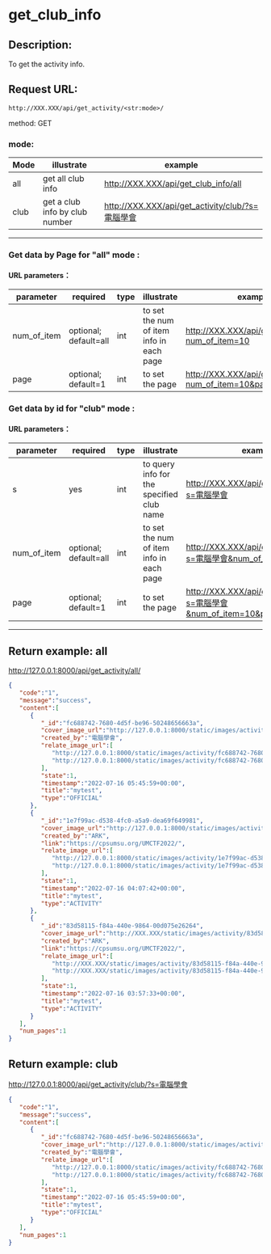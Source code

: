 # get_club_info

## Description:
 To get the activity info.

## Request URL:
`http://XXX.XXX/api/get_activity/<str:mode>/`

method: GET

### mode:
| Mode | illustrate            | example                                     |
|------|-----------------------|---------------------------------------------|
| all  | get all club info     | http://XXX.XXX/api/get_club_info/all        |
| club | get a club info by club number | http://XXX.XXX/api/get_activity/club/?s=電腦學會 |

---

### Get data by Page for "all" mode :
#### URL parameters：
|parameter|required|type|illustrate| example                                                     |
|-----------|--------|----|----------|-------------------------------------------------------------|
|num_of_item|optional; default=all|int |to set the num of item info in each page| http://XXX.XXX/api/get_activity/all/?num_of_item=10        |
|page|optional; default=1|int |to set the page| http://XXX.XXX/api/get_activity/all/?num_of_item=10&page=2 |

### Get data by id for "club" mode :
#### URL parameters：
| parameter |required|type| illustrate                                | example                                                           |
|----------|--------|----|-------------------------------------------|-------------------------------------------------------------------|
|s         |yes     |int | to query info for the specified club name | http://XXX.XXX/api/get_activity/club/?s=電腦學會                       |
|num_of_item|optional; default=all|int | to set the num of item info in each page  | http://XXX.XXX/api/get_activity/club/?s=電腦學會&num_of_item=10        |
|page|optional; default=1|int | to set the page                           | http://XXX.XXX/api/get_activity/club/?s=電腦學會&num_of_item=10&page=2 |



---

## Return example: all
http://127.0.0.1:8000/api/get_activity/all/
```json
{
   "code":"1",
   "message":"success",
   "content":[
      {
         "_id":"fc688742-7680-4d5f-be96-50248656663a",
         "cover_image_url":"http://127.0.0.1:8000/static/images/activity/fc688742-7680-4d5f-be96-50248656663a/favicon.ico",
         "created_by":"電腦學會",
         "relate_image_url":[
            "http://127.0.0.1:8000/static/images/activity/fc688742-7680-4d5f-be96-50248656663a/slideshow_p2.jpg",
            "http://127.0.0.1:8000/static/images/activity/fc688742-7680-4d5f-be96-50248656663a/slideshow_p3.jpg"
         ],
         "state":1,
         "timestamp":"2022-07-16 05:45:59+00:00",
         "title":"mytest",
         "type":"OFFICIAL"
      },
      {
         "_id":"1e7f99ac-d538-4fc0-a5a9-dea69f649981",
         "cover_image_url":"http://127.0.0.1:8000/static/images/activity/1e7f99ac-d538-4fc0-a5a9-dea69f649981/CTF2022.jpg",
         "created_by":"ARK",
         "link":"https://cpsumsu.org/UMCTF2022/",
         "relate_image_url":[
            "http://127.0.0.1:8000/static/images/activity/1e7f99ac-d538-4fc0-a5a9-dea69f649981/slideshow_p2.jpg",
            "http://127.0.0.1:8000/static/images/activity/1e7f99ac-d538-4fc0-a5a9-dea69f649981/slideshow_p3.jpg"
         ],
         "state":1,
         "timestamp":"2022-07-16 04:07:42+00:00",
         "title":"mytest",
         "type":"ACTIVITY"
      },
      {
         "_id":"83d58115-f84a-440e-9864-00d075e26264",
         "cover_image_url":"http://XXX.XXX/static/images/activity/83d58115-f84a-440e-9864-00d075e26264/CTF2022.jpg",
         "created_by":"ARK",
         "link":"https://cpsumsu.org/UMCTF2022/",
         "relate_image_url":[
            "http://XXX.XXX/static/images/activity/83d58115-f84a-440e-9864-00d075e26264/slideshow_p2.jpg",
            "http://XXX.XXX/static/images/activity/83d58115-f84a-440e-9864-00d075e26264/slideshow_p3.jpg"
         ],
         "state":1,
         "timestamp":"2022-07-16 03:57:33+00:00",
         "title":"mytest",
         "type":"ACTIVITY"
      }
   ],
   "num_pages":1
}
```


## Return example: club
http://127.0.0.1:8000/api/get_activity/club/?s=電腦學會
```json
{
   "code":"1",
   "message":"success",
   "content":[
      {
         "_id":"fc688742-7680-4d5f-be96-50248656663a",
         "cover_image_url":"http://127.0.0.1:8000/static/images/activity/fc688742-7680-4d5f-be96-50248656663a/favicon.ico",
         "created_by":"電腦學會",
         "relate_image_url":[
            "http://127.0.0.1:8000/static/images/activity/fc688742-7680-4d5f-be96-50248656663a/slideshow_p2.jpg",
            "http://127.0.0.1:8000/static/images/activity/fc688742-7680-4d5f-be96-50248656663a/slideshow_p3.jpg"
         ],
         "state":1,
         "timestamp":"2022-07-16 05:45:59+00:00",
         "title":"mytest",
         "type":"OFFICIAL"
      }
   ],
   "num_pages":1
}
```